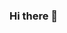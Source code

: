 ### Hi there 👋

<!--
**kaiseryao/kaiseryao** is a ✨ _special_ ✨ repository because its `README.md` (this file) appears on your GitHub profile.

- 🖥 I'm a Python/JS developer
- 🔭 I’m currently working on a Discord Bot
- 🌱 I’m currently learning Java
- 💬 Ask me about Python 
- 📫 How to reach me: ...
- 😄 Pronouns: any
-->
